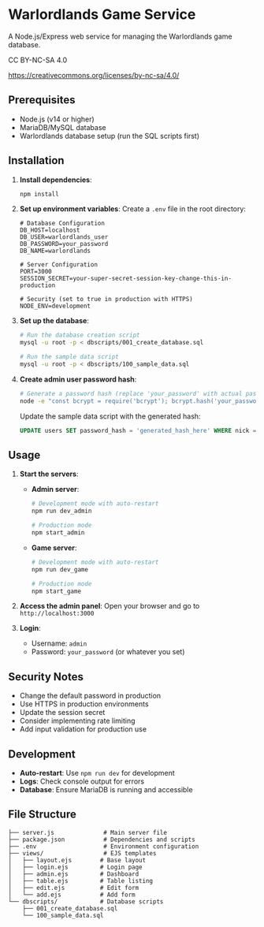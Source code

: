 # Warlordlands Game Service

A Node.js/Express web service for managing the Warlordlands game database.

CC BY-NC-SA 4.0

https://creativecommons.org/licenses/by-nc-sa/4.0/

## Prerequisites

- Node.js (v14 or higher)
- MariaDB/MySQL database
- Warlordlands database setup (run the SQL scripts first)

## Installation

1. **Install dependencies**:
   ```bash
   npm install
   ```

2. **Set up environment variables**:
   Create a `.env` file in the root directory:
   ```
   # Database Configuration
   DB_HOST=localhost
   DB_USER=warlordlands_user
   DB_PASSWORD=your_password
   DB_NAME=warlordlands
   
   # Server Configuration
   PORT=3000
   SESSION_SECRET=your-super-secret-session-key-change-this-in-production
   
   # Security (set to true in production with HTTPS)
   NODE_ENV=development
   ```

3. **Set up the database**:
   ```bash
   # Run the database creation script
   mysql -u root -p < dbscripts/001_create_database.sql
   
   # Run the sample data script
   mysql -u root -p < dbscripts/100_sample_data.sql
   ```

4. **Create admin user password hash**:
   ```bash
   # Generate a password hash (replace 'your_password' with actual password)
   node -e "const bcrypt = require('bcrypt'); bcrypt.hash('your_password', 10).then(hash => console.log(hash));"
   ```
   
   Update the sample data script with the generated hash:
   ```sql
   UPDATE users SET password_hash = 'generated_hash_here' WHERE nick = 'admin';
   ```

## Usage

1. **Start the servers**:

   - **Admin server**:
     ```bash
     # Development mode with auto-restart
     npm run dev_admin
     
     # Production mode
     npm start_admin
     ```

   - **Game server**:
     ```bash
     # Development mode with auto-restart
     npm run dev_game
     
     # Production mode
     npm start_game
     ```

2. **Access the admin panel**:
   Open your browser and go to `http://localhost:3000`

3. **Login**:
   - Username: `admin`
   - Password: `your_password` (or whatever you set)

## Security Notes

- Change the default password in production
- Use HTTPS in production environments
- Update the session secret
- Consider implementing rate limiting
- Add input validation for production use

## Development

- **Auto-restart**: Use `npm run dev` for development
- **Logs**: Check console output for errors
- **Database**: Ensure MariaDB is running and accessible

## File Structure

```
├── server.js              # Main server file
├── package.json           # Dependencies and scripts
├── .env                   # Environment configuration
├── views/                 # EJS templates
│   ├── layout.ejs        # Base layout
│   ├── login.ejs         # Login page
│   ├── admin.ejs         # Dashboard
│   ├── table.ejs         # Table listing
│   ├── edit.ejs          # Edit form
│   └── add.ejs           # Add form
└── dbscripts/            # Database scripts
    ├── 001_create_database.sql
    └── 100_sample_data.sql
```